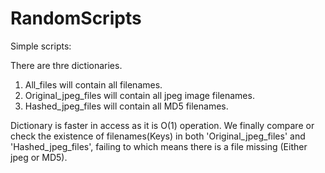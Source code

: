 # RandomScripts

Simple scripts:

There are thre dictionaries.
1. All_files will contain all filenames.
2. Original_jpeg_files will contain all jpeg image filenames.
3. Hashed_jpeg_files will contain all MD5 filenames.

Dictionary is faster in access as it is O(1) operation. We finally compare or check the existence of filenames(Keys) in both 'Original_jpeg_files' and 'Hashed_jpeg_files', failing to which means there is a file missing (Either jpeg or MD5).

